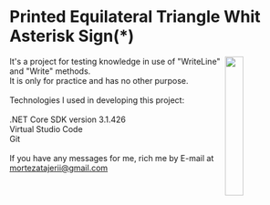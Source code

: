 <html lang="en">
  <head>
    <meta charset="UTF-8" />
    <meta name="viewport" content="width=device-width, initial-scale=1.0" />
  </head>
  <body>
    <h1>Printed Equilateral Triangle Whit Asterisk Sign(*)</h1>
    <div>
        <a href="https://i.stack.imgur.com/0Gbf6.png">
        <img
          width="25%"
          align="right"
          src="https://i.stack.imgur.com/0Gbf6.png"
        />
        </a>
      <p>
        It's a project for testing knowledge in use of "WriteLine" and "Write"
        methods.<br />
        It is only for practice and has no other purpose.<br /><br />
        Technologies I used in developing this project:<br /><br />
        .NET Core SDK version 3.1.426<br />
        Virtual Studio Code<br />
        Git<br /><br />
        If you have any messages for me, rich me by E-mail at
        <a href="mailto: mortezatajerii@gmail.com">mortezatajerii@gmail.com</a>
      </p>
    </div>
  </body>
</html>
